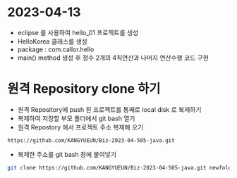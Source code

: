 # 2023-04-13
- eclipse 를 사용하여 hello_01 프로젝트를 생성
- HelloKorea 클래스를 생성
- package : com.callor.hello
- main() method 생성 후 정수 2개의 4칙연산과 나머지 연산수행 코드 구현 

# 원격 Repository clone 하기
- 원격 Repository에 push 된 프로젝트를 통째로 local disk 로 복제하기
- 복제하여 저장할 부모 폴더에서 git bash 열기 
- 원격 Repostory 에서 프로젝트 주소 복제해 오기 
```
https://github.com/KANGYUEUN/Biz-2023-04-505-java.git
```
- 복제한 주소를 git bash 창에 붙여넣기
```bash
git clone https://github.com/KANGYUEUN/Biz-2023-04-505-java.git newfoldername
```
